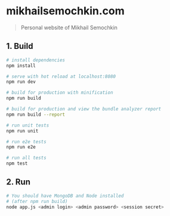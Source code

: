 # mikhailsemochkin.com

> Personal website of Mikhail Semochkin 

## 1. Build

``` bash
# install dependencies
npm install

# serve with hot reload at localhost:8080
npm run dev

# build for production with minification
npm run build

# build for production and view the bundle analyzer report
npm run build --report

# run unit tests
npm run unit

# run e2e tests
npm run e2e

# run all tests
npm test
```

## 2. Run
``` bash
# You should have MongoDB and Node installed
# (after npm run build)
node app.js <admin login> <admin password> <session secret>
```